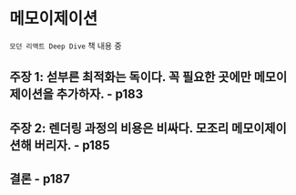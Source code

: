 # 메모이제이션

`모던 리액트 Deep Dive` 책 내용 중

## 주장 1: 섣부른 최적화는 독이다. 꼭 필요한 곳에만 메모이제이션을 추가하자. - p183

## 주장 2: 렌더링 과정의 비용은 비싸다. 모조리 메모이제이션해 버리자. - p185

## 결론 - p187
